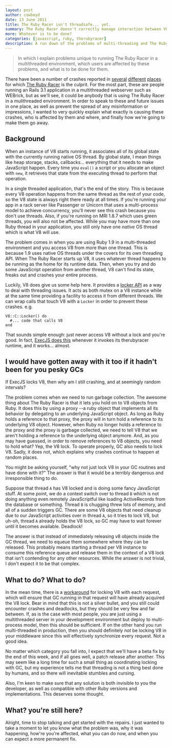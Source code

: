 ```yaml
---
layout: post
author: cowboyd
date: 13 June 2011
title: The Ruby Racer isn't threadsafe... yet.
summary: The Ruby Racer doesn't correctly manage interaction between V8 and multiple native OS threads running Ruby. This is a causing headaches for a subset of the community trying to use in-process JavaScripty goodness Rails 3.1. Here's a brief summary of who's affected, who's not, and what we're doing to fix it.
more: Whatever is to be done?
categories: [javascript, ruby, therubyracer]
description: A run down of the problems of multi-threading and The Ruby Racer as well as potential solutions.
---
```


> In which I explain problems unique to running The Ruby Racer in a multithreaded environment, 
> which users are affected by these problems, and what is to be done for them.

There have been a number of crashes reported in [several](https://github.com/cowboyd/therubyracer/issues/79) [different](https://github.com/rails/rails/issues/1667) [places](http://redmine.ruby-lang.org/issues/4821) for which [The Ruby Racer](http://github.com/cowboyd/therubyracer) is the culprit. For the most part, these are people running an Rails 3.1 application in a multithreaded webserver such as WEBrick, but as we'll see, it could be anybody that is using The Ruby Racer in a mulithreaded environment. In order to speak to these and future issues
in one place, as well as prevent the spread of any misinformation or impressions, I wanted to very quickly explain what exactly is causing these crashes, who is affected by them and where, and finally how we're going to make them go away.

## Background

When an instance of V8 starts running, it associates all of its global state with the currently running native OS thread. By global state, I mean things like heap storage, stacks, callbacks... everything that it needs to make JavaScript happen. Every time you `eval()` a script or you allocate an object with `new`, it retrieves that state from the executing thread to perform that operation.

In a single threaded application, that's the end of the story. This is because every V8 operation happens from the same thread as the rest of your code, so the V8 state is always right there ready at all times. If you're running your app in a rack server like Passenger or Unicorn that uses a multi-process model to achieve concurrency, you'll never see this crash because you don't use threads. Also, if you're running on MRI 1.8.7 which uses green threads, you will also not be affected. While you may have more than one Ruby thread in your application, you still only have one *native* OS thread which is what V8 will use.

The problem comes in when you are using Ruby 1.9 in a multi-threaded environment and you access V8 from more than one thread. This is because 1.9 uses native OS threads under the covers for its own threading API. When The Ruby Racer starts up V8, it uses whatever thread happens to be running as the home for its runtime data. Then, when you try and do some JavaScript operation from another thread, V8 can't find its state, freaks out and crashes your entire process.

Luckily, V8 does give us some help here. It provides a [locker API](http://bespin.cz/~ondras/html/classv8_1_1Unlocker.html) as a way to deal with threading issues. It acts as both mutex on a V8 instance while at the same time providing a facility to access it from different threads. 
We can wrap calls that touch V8 with a `Locker` in order to prevent these crashes. e.g.

    V8::C::Locker() do
      #... code that calls V8
    end

That sounds simple enough: just never access V8 without a lock and you're good. In fact, [ExecJS does this](https://github.com/sstephenson/execjs/blob/b67a563ab4c6e26dc468e948d523456d531463f9/lib/execjs/ruby_racer_runtime.rb#L70-86) whenever it invokes its therubyracer runtime, and it works... almost.

## I would have gotten away with it too if it hadn't been for you pesky GCs

If ExecJS locks V8, then why am I still crashing, and at seemingly random intervals?

The problem comes when we need to run garbage collection. The awesome thing about The Ruby Racer is that it
lets you hold on to V8 objects from Ruby. It does this by using a proxy --a ruby object that implements all its behavior by delegating to an underlying JavaScript object. As long as Ruby holds a reference to that proxy, the proxy will in turn hold a reference to its underlying V8 object. However, when Ruby no longer holds a reference to the proxy and the proxy is garbage collected, we need to tell V8 that we aren't holding a reference to the underlying object anymore. And, as you may have guessed, in order to remove references to V8 objects, you need to hold what? Yep, the V8 lock. To operate properly, GC also needs to lock V8. Sadly, it does not, which explains why crashes continue to happen at random places.

You might be asking yourself, "why not just lock V8 in your GC routines and have done with it?" The answer
is that it would be a terribly dangerous and irresponsible thing to do.

Suppose that thread `A` has V8 locked and is doing some fancy JavaScript stuff. At some point, we do a context switch over to thread `B` which is not doing anything even remotely JavaScriptful like loading ActiveRecords from the database or something. Thread `B` is chugging threw lots of memory, and all of a sudden triggers GC. There are some V8 objects that need cleanup due to our JavaScript activities over in thread `A`, so it tries to lock V8, but uh-oh, thread `A` already holds the V8 lock, so GC may have to wait forever until it becomes available. Deadlock!

The answer is that instead of immediately releasing v8 objects inside the GC thread, we need to equeue them somewhere where they can be released. This probably means starting a thread per V8 instance to consume this reference queue and release them in the context of a V8 lock that isn't contending for any other resources. 
While the answer is not trivial, I don't expect it to be that complex.

## What to do? What to do?

In the mean time, there is a [workaround](https://gist.github.com/1011718) for locking V8 with each request, which will ensure that GC running in that request will have already acquired the V8 lock. Bear in mind that this is not a silver bullet, and you still could encounter crashes and deadlocks, but they should be very few and far between. If, as is the case with most people, you are just using a multithreaded server in your development environment but deploy to multi-process model, then this should be sufficient. If on the other hand you run multi-threaded in production, then you should definitely *not* be locking V8 in your middleware since this will effectively synchronize every request. Not a good idea.

No matter which category you fall into, I expect that we'll have a beta fix by the end of this week, and if all goes well, a patch release after another. This may seem like a long time for such a small thing as coordinating locking with GC, but my experience tells me that threading is not a thing best done by humans, and so there will
inevitable stumbles and cursing. 

Also, I'm keen to make sure that any solution is both invisible to you the developer, as well as compatible with other Ruby versions and implementations. This deserves some thought.

## What? you're still here?

Alright, time to stop talking and get started with the repairs. I just wanted to take a moment to let you know what the problem was, why it was happening, how're you're affected, what you can do now, and when you can expect a more permanent fix.